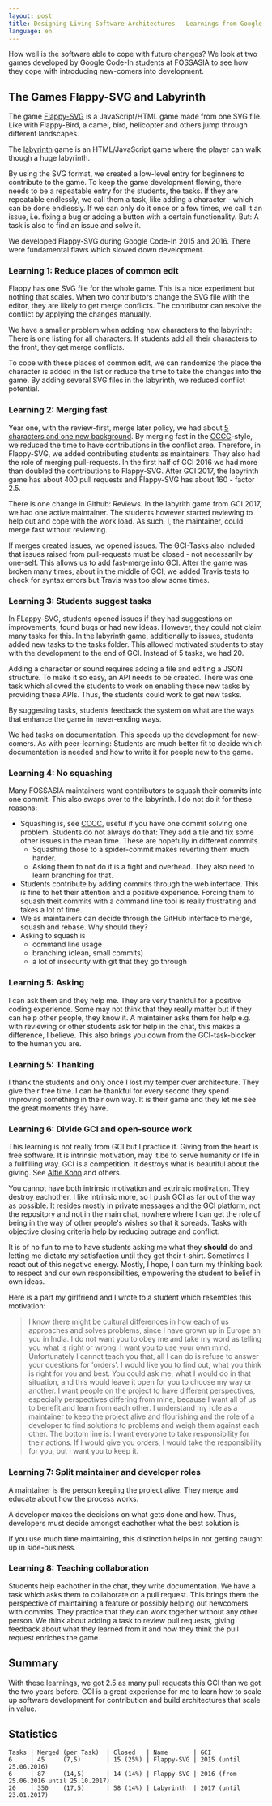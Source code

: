```yaml
---
layout: post
title: Designing Living Software Architectures - Learnings from Google Code-In
language: en
---
```


How well is the software able to cope with future changes?
We look at two games developed by Google Code-In students at FOSSASIA to see how they cope with introducing new-comers into development.

The Games Flappy-SVG and Labyrinth
----------------------------------

The game [Flappy-SVG][flappy-svg] is a JavaScript/HTML game made from one SVG file.
Like with Flappy-Bird, a camel, bird, helicopter and others jump through different landscapes.

The [labyrinth][labyrinth] game is an HTML/JavaScript game where the player can walk though a huge labyrinth.

By using the SVG format, we created a low-level entry for beginners to contribute to the game.
To keep the game development flowing, there needs to be a repeatable entry for the students, the tasks.
If they are repeatable endlessly, we call them a task, like adding a character - which can be done endlessly.
If we can only do it once or a few times, we call it an issue, i.e. fixing a bug or adding a button with a certain functionality.
But: A task is also to find an issue and solve it.

We developed Flappy-SVG during Google Code-In 2015 and 2016.
There were fundamental flaws which slowed down development.

### Learning 1: Reduce places of common edit

Flappy has one SVG file for the whole game. This is a nice experiment but nothing that scales.
When two contributors change the SVG file with the editor, they are likely to get merge conflicts.
The contributor can resolve the conflict by applying the changes manually.

We have a smaller problem when adding new characters to the labyrinth: There is one listing for all characters. If students add all their characters to the front, they get merge conflicts.

To cope with these places of common edit, we can randomize the place the character is added in the list or reduce the time to take the changes into the game.
By adding several SVG files in the labyrinth, we reduced conflict potential.

### Learning 2: Merging fast

Year one, with the review-first, merge later policy, we had about [5 characters and one new background](https://github.com/fossasia/flappy-svg/commit/67b96262cfa0944ed17effb08c3c778e3f8fac1d).
By merging fast in the [CCCC][c4]-style, we reduced the time to have contributions in the conflict area.
Therefore, in Flappy-SVG, we added contributing students as maintainers.
They also had the role of merging pull-requests.
In the first half of GCI 2016 we had more than doubled the contributions to Flappy-SVG.
After GCI 2017, the labyrinth game has about 400 pull requests and Flappy-SVG has about 160 - factor 2.5.

There is one change in Github: Reviews.
In the labyrith game from GCI 2017, we had one active maintainer.
The students however started reviewing to help out and cope with the work load.
As such, I, the maintainer, could merge fast without reviewing.

If merges created issues, we opened issues.
The GCI-Tasks also included that issues raised from pull-requests must be closed - not necessarily by one-self.
This allows us to add fast-merge into GCI.
After the game was broken many times, about in the middle of GCI, we added Travis tests to check for syntax errors but Travis was too slow some times.

### Learning 3: Students suggest tasks

In FLappy-SVG, students opened issues if they had suggestions on improvements, found bugs or had new ideas.
However, they could not claim many tasks for this.
In the labyrinth game, additionally to issues, students added new tasks to the tasks folder.
This allowed motivated students to stay with the development to the end of GCI. 
Instead of 5 tasks, we had 20.

Adding a character or sound requires adding a file and editing a JSON structure.
To make it so easy, an API needs to be created.
There was one task which allowed the students to work on enabling these new tasks by providing these
APIs.
Thus, the students could work to get new tasks.

By suggesting tasks, students feedback the system on what are the ways that enhance the game in never-ending ways.

We had tasks on documentation. This speeds up the development for new-comers.
As with peer-learning: Students are much better fit to decide which documentation is needed and how to write it for people new to the game.

### Learning 4: No squashing

Many FOSSASIA maintainers want contributors to squash their commits into one commit.
This also swaps over to the labyrinth.
I do not do it for these reasons:

- Squashing is, see [CCCC][c4], useful if you have one commit solving one problem.
  Students do not always do that: They add a tile and fix some other issues in the mean time.
  These are hopefully in different commits.
  - Squashing those to a spider-commit makes reverting them much harder.
  - Asking them to not do it is a fight and overhead. They also need to learn branching for that.
- Students contribute by adding commits through the web interface. This is fine to het their attention and a positive experience.
  Forcing them to squash theit commits with a command line tool is really frustrating and takes a lot of time.
- We as maintainers can decide through the GitHub interface to merge, squash and rebase. Why should they?
- Asking to squash is
  - command line usage
  - branching (clean, small commits)
  - a lot of insecurity with git that they go through

### Learning 5: Asking

I can ask them and they help me. They are very thankful for a positive coding experience.
Some may not think that they really matter but if they can help other people, they know it.
A maintainer asks them for help e.g. with reviewing or other students ask for help in the chat, this makes a difference, I believe.
This also brings you down from the GCI-task-blocker to the human you are.

### Learning 5: Thanking

I thank the students and only once I lost my temper over architecture.
They give their free time. I can be thankful for every second they spend improving something in their own way.
It is their game and they let me see the great moments they have.

### Learning 6: Divide GCI and open-source work

This learning is not really from GCI but I practice it.
Giving from the heart is free software.
It is intrinsic motivation, may it be to serve humanity or life in a fullfilling way.
GCI is a competition. It destroys what is beautiful about the giving. See [Alfie Kohn](https://www.youtube.com/watch?v=b4c86SDW7FQ) and others.

You cannot have both intrinsic motivation and extrinsic motivation. They destroy eachother.
I like intrinsic more, so I push GCI as far out of the way as possible.
It resides mostly in private messages and the GCI platform, not the repository and not in the main chat, nowhere where I can get the role of being in the way of other people's wishes so that it spreads. Tasks with objective closing criteria help by reducing outrage and conflict.

It is of no fun to me to have students asking me what they **should** do and letting me dictate my satisfaction until they get their t-shirt.
Sometimes I react out of this negative energy.
Mostly, I hope, I can turn my thinking back to respect and our own responsibilities, empowering the student to belief in own ideas.

Here is a part my girlfriend and I wrote to a student which resembles this motivation:

> I know there might be cultural differences in how each of us approaches and solves problems, since I have grown up in Europe an you in India. I do not want you to obey me and take my word as telling you what is right or wrong. I want you to use your own mind. Unfortunately I cannot teach you that, all I can do is refuse to answer your questions for 'orders'. I would like you to find out, what you think is right for you and best. You could ask me, what I would do in that situation, and this would leave it open for you to choose my way or another. I want people on the project to have different perspectives, especially perspectives differing from mine, because I want all of us to benefit and learn from each other. I understand my role as a maintainer to keep the project alive and flourishing and the role of a developer to find solutions to problems and weigh them against each other. The bottom line is: I want everyone to take responsibility for their actions. If I would give you orders, I would take the responsibility for you, but I want you to keep it.

### Learning 7: Split maintainer and developer roles

A maintainer is the person keeping the project alive.
They merge and educate about how the process works.

A developer makes the decisions on what gets done and how.
Thus, developers must decide amongst eachother what the best solution is.

If you use much time maintaining, this distinction helps in not getting caught up in side-business.

### Learning 8: Teaching collaboration

Students help eachother in the chat, they write documentation.
We have a task which asks them to collaborate on a pull request.
This brings them the perspective of maintaining a feature or possibly helping out newcomers with commits.
They practice that they can work together without any other person.
We think about adding a task to review pull requests, giving feedback about what they learned from it and how they think the pull request enriches the game.

## Summary

With these learnings, we got 2.5 as many pull requests this GCI than we got the two years before.
GCI is a great experience for me to learn how to scale up software development for contribution and build architectures that scale in value.

## Statistics

```
Tasks | Merged (per Task)  | Closed   | Name       | GCI
6     | 45     (7,5)       | 15 (25%) | Flappy-SVG | 2015 (until 25.06.2016)
6     | 87     (14,5)      | 14 (14%) | Flappy-SVG | 2016 (from 25.06.2016 until 25.10.2017)
20    | 350    (17,5)      | 58 (14%) | Labyrinth  | 2017 (until 23.01.2017)
```


[flappy-svg]: https://github.com/fossasia/flappy-svg/
[labyrinth]: https://github.com/fossasia/labyrinth
[c4]: https://rfc.zeromq.org/spec:42/C4/

